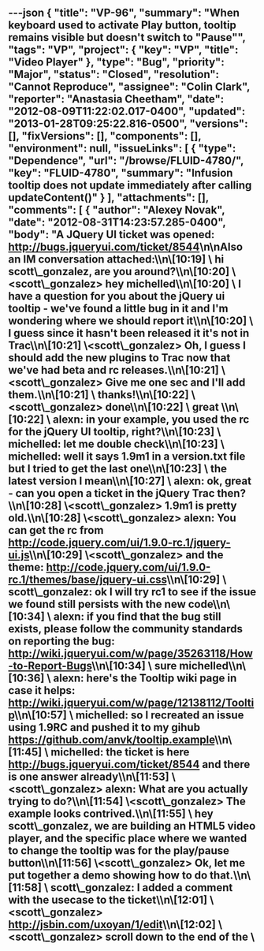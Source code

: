 ---json
{
  "title": "VP-96",
  "summary": "When keyboard used to activate Play button, tooltip remains visible but doesn't switch to \"Pause\"",
  "tags": "VP",
  "project": {
    "key": "VP",
    "title": "Video Player"
  },
  "type": "Bug",
  "priority": "Major",
  "status": "Closed",
  "resolution": "Cannot Reproduce",
  "assignee": "Colin Clark",
  "reporter": "Anastasia Cheetham",
  "date": "2012-08-09T11:22:02.017-0400",
  "updated": "2013-01-28T09:25:22.816-0500",
  "versions": [],
  "fixVersions": [],
  "components": [],
  "environment": null,
  "issueLinks": [
    {
      "type": "Dependence",
      "url": "/browse/FLUID-4780/",
      "key": "FLUID-4780",
      "summary": "Infusion tooltip does not update immediately after calling updateContent()"
    }
  ],
  "attachments": [],
  "comments": [
    {
      "author": "Alexey Novak",
      "date": "2012-08-31T14:23:57.285-0400",
      "body": "A JQuery UI ticket was opened: <http://bugs.jqueryui.com/ticket/8544>\n\nAlso an IM conversation attached:\\\n\\[10:19] \\<michelled> hi scott\\_gonzalez, are you around?\\\n\\[10:20] \\<scott\\_gonzalez> hey michelled\\\n\\[10:20] \\<michelled> I have a question for you about the jQuery ui tooltip - we've found a little bug in it and I'm wondering where we should report it\\\n\\[10:20] \\<michelled> I guess since it hasn't been released it it's not in Trac\\\n\\[10:21] \\<scott\\_gonzalez> Oh, I guess I should add the new plugins to Trac now that we've had beta and rc releases.\\\n\\[10:21] \\<scott\\_gonzalez> Give me one sec and I'll add them.\\\n\\[10:21] \\<michelled> thanks!\\\n\\[10:22] \\<scott\\_gonzalez> done\\\n\\[10:22] \\<michelled> great \\\n\\[10:22] \\<michelled> alexn: in your example, you used the rc for the jQuery UI tooltip, right?\\\n\\[10:23] \\<alexn> michelled: let me double check\\\n\\[10:23] \\<alexn> michelled: well it says 1.9m1 in a version.txt file but I tried to get the last one\\\n\\[10:23] \\<alexn> the latest version I mean\\\n\\[10:27] \\<michelled> alexn: ok, great - can you open a ticket in the jQuery Trac then?\\\n\\[10:28] \\<scott\\_gonzalez> 1.9m1 is pretty old.\\\n\\[10:28] \\<scott\\_gonzalez> alexn: You can get the rc from <http://code.jquery.com/ui/1.9.0-rc.1/jquery-ui.js>\\\n\\[10:29] \\<scott\\_gonzalez> and the theme: <http://code.jquery.com/ui/1.9.0-rc.1/themes/base/jquery-ui.css>\\\n\\[10:29] \\<alexn> scott\\_gonzalez: ok I will try rc1 to see if the issue we found still persists with the new code\\\n\\[10:34] \\<michelled> alexn: if you find that the bug still exists, please follow the community standards on reporting the bug: <http://wiki.jqueryui.com/w/page/35263118/How-to-Report-Bugs>\\\n\\[10:34] \\<alexn> sure michelled\\\n\\[10:36] \\<michelled> alexn: here's the Tooltip wiki page in case it helps: <http://wiki.jqueryui.com/w/page/12138112/Tooltip>\\\n\\[10:57] \\<alexn> michelled: so I recreated an issue using 1.9RC and pushed it to my gihub <https://github.com/anvk/tooltip.example>\\\n\\[11:45] \\<alexn> michelled: the ticket is here <http://bugs.jqueryui.com/ticket/8544> and there is one answer already\\\n\\[11:53] \\<scott\\_gonzalez> alexn: What are you actually trying to do?\\\n\\[11:54] \\<scott\\_gonzalez> The example looks contrived.\\\n\\[11:55] \\<michelled> hey scott\\_gonzalez, we are building an HTML5 video player, and the specific place where we wanted to change the tooltip was for the play/pause button\\\n\\[11:56] \\<scott\\_gonzalez> Ok, let me put together a demo showing how to do that.\\\n\\[11:58] \\<alexn> scott\\_gonzalez: I added a comment with the usecase to the ticket\\\n\\[12:01] \\<scott\\_gonzalez> <http://jsbin.com/uxoyan/1/edit>\\\n\\[12:02] \\<scott\\_gonzalez> scroll down to the end of the \\<script> block\\\n\\[12:04] \\<scott\\_gonzalez> Perhaps we should track open tooltips and reinvoke the content method if it changes?\\\n\\[12:06] \\<scott\\_gonzalez> I don't think this would be too bad to add.\\\n\\[12:07] \\<scott\\_gonzalez> Actually, let me work from your example.\\\n\\[12:12] \\<scott\\_gonzalez> Hmm...yeah, there doesn't seem to be a good way to abstract this. I'll talk to the team about making this change.\\\n\\[12:26] \\<scott\\_gonzalez> alexn: We're going to make the change.\n"
    },
    {
      "author": "Alexey Novak",
      "date": "2012-09-04T10:01:58.586-0400",
      "body": "Fix resides in the latest trunk of JQuery UI. See above ticket for this\n\nSince the fix is not even a part of JQuery UI 1.9 RC the only one way to update it so far is to backport it. \\\nYou will find that \\_on method is missing from the widget prototype if you copy tooltip code into the currently used Infusion. But after adding this missing \\_on() function the layout of the videoPlayer is broken. No idea why and what causes it.\n\nEven if the fix for the tooltip will get to the JQuery UI 1.9RC updating currently used JQuery UI in Infusion will require lots of testing and may cause changes/broken code in many many places.&#x20;\n"
    },
    {
      "author": "Jonathan Hung",
      "date": "2013-01-21T12:51:33.311-0500",
      "body": "This no longer seems to be an issue. Checked with FF, Chrome, and Safari.\n"
    }
  ]
}
---
keyboard-a11y

        